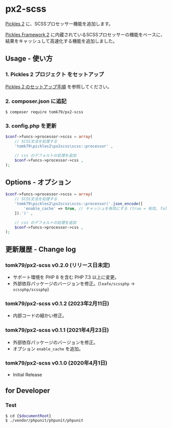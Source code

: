 # px2-scss

[Pickles 2](https://pickles2.pxt.jp/) に、SCSSプロセッサー機能を追加します。

[Pickles Framework 2](https://github.com/pickles2/px-fw-2.x) に内蔵されているSCSSプロセッサーの機能をベースに、結果をキャッシュして高速化する機能を追加しました。


## Usage - 使い方

### 1. Pickles 2 プロジェクト をセットアップ

[Pickles 2 のセットアップ手順](https://pickles2.pxt.jp/overview/setup/) を参照してください。

### 2. composer.json に追記

```
$ composer require tomk79/px2-scss
```

### 3. config.php を更新

```php
$conf->funcs->processor->scss = array(
    // SCSS文法を処理する
    'tomk79\pickles2\px2scss\scss::processor' ,

    // css のデフォルトの処理を追加
    $conf->funcs->processor->css ,
);
```


## Options - オプション

```php
$conf->funcs->processor->scss = array(
    // SCSS文法を処理する
    'tomk79\pickles2\px2scss\scss::processor('.json_encode([
        'enable_cache' => true, // キャッシュを有効にする (true = 有効, false = 無効, デフォルトは true)
    ]).')' ,

    // css のデフォルトの処理を追加
    $conf->funcs->processor->css ,
);
```


## 更新履歴 - Change log

### tomk79/px2-scss v0.2.0 (リリース日未定)

- サポート環境を PHP 8 を含む PHP 7.3 以上に変更。
- 外部依存パッケージのバージョンを修正。(`leafo/scssphp` -> `scssphp/scssphp`)

### tomk79/px2-scss v0.1.2 (2023年2月11日)

- 内部コードの細かい修正。

### tomk79/px2-scss v0.1.1 (2021年4月23日)

- 外部依存パッケージのバージョンを修正。
- オプション `enable_cache` を追加。

### tomk79/px2-scss v0.1.0 (2020年4月1日)

- Initial Release


## for Developer

### Test

```bash
$ cd {$documentRoot}
$ ./vendor/phpunit/phpunit/phpunit
```
